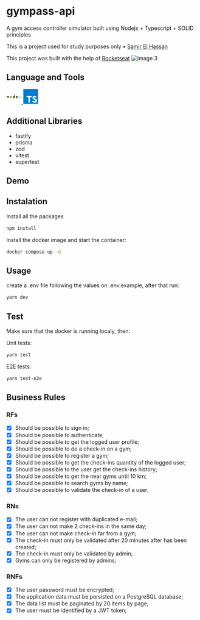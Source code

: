 # gympass-api

A gym access controller simulator built using Nodejs + Typescript + SOLID principles  

This is a project used for study purposes only • [Samir El Hassan](https://github.com/samirelhassann)

This project was built with the help of [Rocketseat](https://www.rocketseat.com.br/) ![image 3](https://user-images.githubusercontent.com/91634008/206936638-05d22d2f-4c3a-4f45-861f-ff6fe1db990d.png)


## Language and Tools

<p align="left"> <a href="https://nodejs.org" target="_blank" rel="noreferrer"> <img src="https://raw.githubusercontent.com/devicons/devicon/master/icons/nodejs/nodejs-original-wordmark.svg" alt="nodejs" width="40" height="40"/> </a><a href="https://www.typescriptlang.org/" target="_blank" rel="noreferrer"> <img src="https://raw.githubusercontent.com/devicons/devicon/master/icons/typescript/typescript-original.svg" alt="typescript" width="40" height="40"/> </a> </p>

## Additional Libraries

- fastify
- prisma
- zod
- vitest
- supertest

## Demo

## Instalation

Install all the packages

```bash
npm install
```

Install the docker image and start the container:

```bash
docker compose up -d
```

## Usage

create a .env file following the values on .env.example, after that run:

```bash
yarn dev
```

## Test

Make sure that the docker is running localy, then:

Unit tests:

```bash
yarn test
```

E2E tests:

```bash
yarn test-e2e
```

## Business Rules

### RFs

- [x] Should be possible to sign in;
- [x] Should be possible to authenticate;
- [x] Should be possible to get the logged user profile;
- [x] Should be possible to do a check-in on a gym;
- [x] Should be possible to register a gym;
- [x] Should be possible to get the check-ins quantity of the logged user;
- [x] Should be possible to the user get the check-ins history;
- [x] Should be possible to get the near gyms until 10 km;
- [x] Should be possible to search gyms by name;
- [x] Should be possible to validate the check-in of a user;

### RNs

- [x] The user can not register with duplicated e-mail;
- [x] The user can not make 2 check-ins in the same day;
- [x] The user can not make check-in far from a gym;
- [x] The check-in must only be validated after 20 minutes after has been created;
- [x] The check-in must only be validated by admin;
- [x] Gyms can only be registered by admins;

### RNFs

- [x] The user password must be encrypted;
- [x] The application data must be persisted on a PostgreSQL database;
- [x] The data list must be paginated by 20 items by page;
- [x] The user must be identified by a JWT token;
